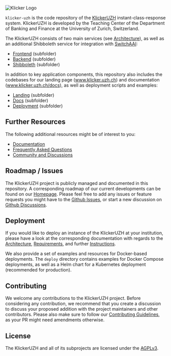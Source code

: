 ![Klicker Logo](https://www.klicker.uzh.ch/img/KlickerUZH_Gray.png)

`klicker-uzh` is the code repository of the [KlickerUZH](https://www.klicker.uzh.ch/) instant-class-response system. KlickerUZH is developed by the Teaching Center of the Department of Banking and Finance at the University of Zurich, Switzerland.

The KlickerUZH consists of two main services (see [Architecture](https://www.klicker.uzh.ch/docs/deployment/deployment_architecture)), as well as an additional Shibboleth service for integration with [SwitchAAI](https://www.switch.ch/aai/):

- [Frontend](https://github.com/uzh-bf/klicker-uzh/tree/dev/frontend) (subfolder)
- [Backend](https://github.com/uzh-bf/klicker-uzh/tree/dev/backend) (subfolder)
- [Shibboleth](https://github.com/uzh-bf/klicker-uzh/tree/dev/shibboleth) (subfolder)

In addition to key application components, this repository also includes the codebases for our landing page (www.klicker.uzh.ch) and documentation (www.klicker.uzh.ch/docs), as well as deployment scripts and examples:

- [Landing](https://github.com/uzh-bf/klicker-uzh/tree/dev/landing) (subfolder)
- [Docs](https://github.com/uzh-bf/klicker-uzh/tree/dev/docs) (subfolder)
- [Deployment](https://github.com/uzh-bf/klicker-uzh/tree/dev/deploy) (subfolder)

## Further Resources

The following additional resources might be of interest to you:

- [Documentation](https://www.klicker.uzh.ch/docs/introduction/getting_started)
- [Frequently Asked Questions](https://www.klicker.uzh.ch/docs/faq/faq)
- [Community and Discussions](https://github.com/uzh-bf/klicker-uzh/discussions)

## Roadmap / Issues

The KlickerUZH project is publicly managed and documented in this repository. A corresponding roadmap of our current developments can be found on our [Homepage](https://www.klicker.uzh.ch/roadmap). Please feel free to add any issues or feature requests you might have to the [Github Issues](https://github.com/orgs/uzh-bf/projects/4), or start a new discussion on [Github Discussions](https://github.com/uzh-bf/klicker-uzh/discussions).

## Deployment

If you would like to deploy an instance of the KlickerUZH at your institution, please have a look at the corresponding documentation with regards to the [Architecture](https://www.klicker.uzh.ch/docs/deployment/deployment_architecture), [Requirements](https://www.klicker.uzh.ch/docs/deployment/deployment_requirements), and further [Instructions](https://www.klicker.uzh.ch/docs/deployment/deployment_docker).

We also provide a set of examples and resources for Docker-based deployments. The `deploy` directory contains examples for Docker Compose deployments, as well as a Helm chart for a Kubernetes deployment (recommended for production).

## Contributing

We welcome any contributions to the KlickerUZH project. Before considering any contribution, we recommend that you create a discussion to discuss your proposed addition with the project maintainers and other contributors. Please also make sure to follow our [Contributing Guidelines](https://www.klicker.uzh.ch/docs/contributing/contributing_guidelines), as your PR might need amendments otherwise.

## License

The KlickerUZH and all of its subprojects are licensed under the [AGPLv3](https://www.gnu.org/licenses/agpl-3.0.de.html).

